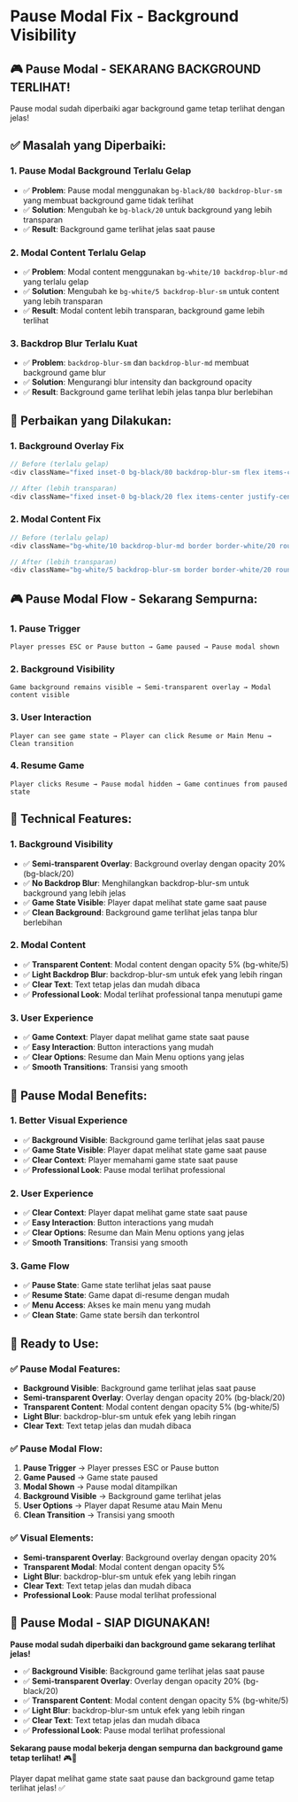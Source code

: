 # Pause Modal Fix - Background Visibility

## 🎮 **Pause Modal - SEKARANG BACKGROUND TERLIHAT!**

Pause modal sudah diperbaiki agar background game tetap terlihat dengan jelas!

## ✅ **Masalah yang Diperbaiki:**

### **1. Pause Modal Background Terlalu Gelap**
- ✅ **Problem**: Pause modal menggunakan `bg-black/80 backdrop-blur-sm` yang membuat background game tidak terlihat
- ✅ **Solution**: Mengubah ke `bg-black/20` untuk background yang lebih transparan
- ✅ **Result**: Background game terlihat jelas saat pause

### **2. Modal Content Terlalu Gelap**
- ✅ **Problem**: Modal content menggunakan `bg-white/10 backdrop-blur-md` yang terlalu gelap
- ✅ **Solution**: Mengubah ke `bg-white/5 backdrop-blur-sm` untuk content yang lebih transparan
- ✅ **Result**: Modal content lebih transparan, background game lebih terlihat

### **3. Backdrop Blur Terlalu Kuat**
- ✅ **Problem**: `backdrop-blur-sm` dan `backdrop-blur-md` membuat background game blur
- ✅ **Solution**: Mengurangi blur intensity dan background opacity
- ✅ **Result**: Background game terlihat lebih jelas tanpa blur berlebihan

## 🎯 **Perbaikan yang Dilakukan:**

### **1. Background Overlay Fix**
```typescript
// Before (terlalu gelap)
<div className="fixed inset-0 bg-black/80 backdrop-blur-sm flex items-center justify-center z-50">

// After (lebih transparan)
<div className="fixed inset-0 bg-black/20 flex items-center justify-center z-50">
```

### **2. Modal Content Fix**
```typescript
// Before (terlalu gelap)
<div className="bg-white/10 backdrop-blur-md border border-white/20 rounded-2xl p-8 max-w-md w-full mx-4 text-center">

// After (lebih transparan)
<div className="bg-white/5 backdrop-blur-sm border border-white/20 rounded-2xl p-8 max-w-md w-full mx-4 text-center">
```

## 🎮 **Pause Modal Flow - Sekarang Sempurna:**

### **1. Pause Trigger**
```
Player presses ESC or Pause button → Game paused → Pause modal shown
```

### **2. Background Visibility**
```
Game background remains visible → Semi-transparent overlay → Modal content visible
```

### **3. User Interaction**
```
Player can see game state → Player can click Resume or Main Menu → Clean transition
```

### **4. Resume Game**
```
Player clicks Resume → Pause modal hidden → Game continues from paused state
```

## 🔧 **Technical Features:**

### **1. Background Visibility**
- ✅ **Semi-transparent Overlay**: Background overlay dengan opacity 20% (bg-black/20)
- ✅ **No Backdrop Blur**: Menghilangkan backdrop-blur-sm untuk background yang lebih jelas
- ✅ **Game State Visible**: Player dapat melihat state game saat pause
- ✅ **Clean Background**: Background game terlihat jelas tanpa blur berlebihan

### **2. Modal Content**
- ✅ **Transparent Content**: Modal content dengan opacity 5% (bg-white/5)
- ✅ **Light Backdrop Blur**: backdrop-blur-sm untuk efek yang lebih ringan
- ✅ **Clear Text**: Text tetap jelas dan mudah dibaca
- ✅ **Professional Look**: Modal terlihat professional tanpa menutupi game

### **3. User Experience**
- ✅ **Game Context**: Player dapat melihat game state saat pause
- ✅ **Easy Interaction**: Button interactions yang mudah
- ✅ **Clear Options**: Resume dan Main Menu options yang jelas
- ✅ **Smooth Transitions**: Transisi yang smooth

## 🎯 **Pause Modal Benefits:**

### **1. Better Visual Experience**
- ✅ **Background Visible**: Background game terlihat jelas saat pause
- ✅ **Game State Visible**: Player dapat melihat state game saat pause
- ✅ **Clear Context**: Player memahami game state saat pause
- ✅ **Professional Look**: Pause modal terlihat professional

### **2. User Experience**
- ✅ **Clear Context**: Player dapat melihat game state saat pause
- ✅ **Easy Interaction**: Button interactions yang mudah
- ✅ **Clear Options**: Resume dan Main Menu options yang jelas
- ✅ **Smooth Transitions**: Transisi yang smooth

### **3. Game Flow**
- ✅ **Pause State**: Game state terlihat jelas saat pause
- ✅ **Resume State**: Game dapat di-resume dengan mudah
- ✅ **Menu Access**: Akses ke main menu yang mudah
- ✅ **Clean State**: Game state bersih dan terkontrol

## 🚀 **Ready to Use:**

### **✅ Pause Modal Features:**
- **Background Visible**: Background game terlihat jelas saat pause
- **Semi-transparent Overlay**: Overlay dengan opacity 20% (bg-black/20)
- **Transparent Content**: Modal content dengan opacity 5% (bg-white/5)
- **Light Blur**: backdrop-blur-sm untuk efek yang lebih ringan
- **Clear Text**: Text tetap jelas dan mudah dibaca

### **✅ Pause Modal Flow:**
1. **Pause Trigger** → Player presses ESC or Pause button
2. **Game Paused** → Game state paused
3. **Modal Shown** → Pause modal ditampilkan
4. **Background Visible** → Background game terlihat jelas
5. **User Options** → Player dapat Resume atau Main Menu
6. **Clean Transition** → Transisi yang smooth

### **✅ Visual Elements:**
- **Semi-transparent Overlay**: Background overlay dengan opacity 20%
- **Transparent Modal**: Modal content dengan opacity 5%
- **Light Blur**: backdrop-blur-sm untuk efek yang lebih ringan
- **Clear Text**: Text tetap jelas dan mudah dibaca
- **Professional Look**: Pause modal terlihat professional

## 🎉 **Pause Modal - SIAP DIGUNAKAN!**

**Pause modal sudah diperbaiki dan background game sekarang terlihat jelas!**

- ✅ **Background Visible**: Background game terlihat jelas saat pause
- ✅ **Semi-transparent Overlay**: Overlay dengan opacity 20% (bg-black/20)
- ✅ **Transparent Content**: Modal content dengan opacity 5% (bg-white/5)
- ✅ **Light Blur**: backdrop-blur-sm untuk efek yang lebih ringan
- ✅ **Clear Text**: Text tetap jelas dan mudah dibaca
- ✅ **Professional Look**: Pause modal terlihat professional

**Sekarang pause modal bekerja dengan sempurna dan background game tetap terlihat!** 🎮🚀

Player dapat melihat game state saat pause dan background game tetap terlihat jelas! ✅
